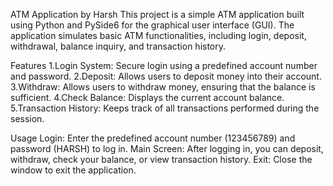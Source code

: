 ATM Application by Harsh
This project is a simple ATM application built using Python and PySide6 for the graphical user interface (GUI). The application simulates basic ATM functionalities, including login, deposit, withdrawal, balance inquiry, and transaction history.


Features
1.Login System: Secure login using a predefined account number and password.
2.Deposit: Allows users to deposit money into their account.
3.Withdraw: Allows users to withdraw money, ensuring that the balance is sufficient.
4.Check Balance: Displays the current account balance.
5.Transaction History: Keeps track of all transactions performed during the session.



Usage
Login: Enter the predefined account number (123456789) and password (HARSH) to log in.
Main Screen: After logging in, you can deposit, withdraw, check your balance, or view transaction history.
Exit: Close the window to exit the application.
